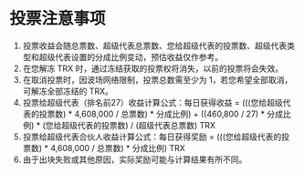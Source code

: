 # 投票注意事项

1. 投票收益会随总票数、超级代表总票数、您给超级代表的投票数、超级代表类型和超级代表设置的分成比例变动，预估收益仅作参考。
2. 在您解冻 TRX 时，通过冻结获取的投票权将消失，以前的投票将会失效。
3. 在取消投票时，因波场网络限制，投票总数需至少为 1，若您希望全部取消，可解冻全部冻结的 TRX。
4. 投票给超级代表（排名前27）收益计算公式：每日获得收益 = (((您给超级代表的投票数) \* 4,608,000 / 总票数) \* 分成比例) + ((460,800 / 27) \* 分成比例) \* (您给超级代表的投票数) / (超级代表总票数) TRX
5. 投票给超级代表合伙人收益计算公式：每日获得奖励 = (((您给超级代表的投票数) \* 4,608,000 / 总票数) \* 分成比例) TRX
6. 由于出块失败或其他原因，实际奖励可能与计算结果有所不同。
